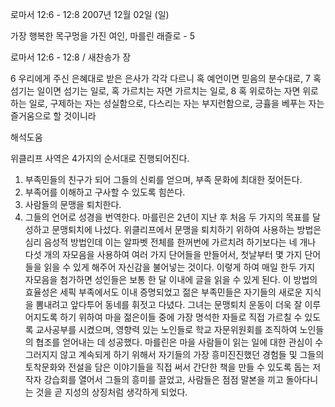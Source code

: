 로마서 12:6 - 12:8 
2007년 12월 02일 (일)

가장 행복한 목구멍을 가진 여인, 마를린 래즐로 - 5



로마서 12:6 - 12:8 / 새찬송가  장


6 우리에게 주신 은혜대로 받은 은사가 각각 다르니 혹 예언이면 믿음의 분수대로, 7 혹 섬기는 일이면 섬기는 일로, 혹 가르치는 자면 가르치는 일로, 8 혹 위로하는 자면 위로하는 일로, 구제하는 자는 성실함으로, 다스리는 자는 부지런함으로, 긍휼을 베푸는 자는 즐거움으로 할 것이니라

해석도움





위클리프 사역은 4가지의 순서대로 진행되어진다.

1) 부족민들의 친구가 되어 그들의 신뢰를 얻으며, 부족 문화에 최대한 젖어든다.
2) 부족어를 이해하고 구사할 수 있도록 힘쓴다.
3) 사람들의 문맹을 퇴치한다.
4) 그들의 언어로 성경을 번역한다.
마를린은 2년이 지난 후 처음 두 가지의 목표를 달성하고 문맹퇴치에 나섰다. 
위클리프에서 문맹을 퇴치하기 위하여 사용하는 방법은 심리 음성적 방법인데 이는 알파벳 전체를 한꺼번에 가르치려 하기보다는 네 개나 다섯 개의 자모음을 사용하여 여러 가지 단어들을 만들어서, 첫날부터 몇 가지 단어들을 읽을 수 있게 해주어 자신감을 불어넣는 것이다. 이렇게 하여 매일 한두 가지 자모음을 첨가하면 성인들은 보통 한 달 이내에 글을 읽을 수 있게 된다. 
이 방법의 효율성은 세픽 부족에서도 이내 증명되었고 젊은 부족민들은 자기들의 새로운 지식을 뽐내려고 앞다투어 동네를 휘젓고 다녔다. 
그녀는 문맹퇴치 운동이 더욱 잘 이루어지도록 하기 위하여 마을 젊은이들 중에 가장 명석한 자들로 직접 가르칠 수 있도록 교사공부를 시켰으며, 영향력 있는 노인들로 학교 자문위원회를 조직하여 노인들의 협조를 얻어내는 데 성공했다.
마를린은 마을 사람들이 읽는 일에 대한 관심이 수그러지지 않고 계속되게 하기 위해서 자기들의 가장 흥미진진했던 경험들 및 그들의 토착문화와 전설을 담은 이야기들을 직접 써서 간단한 책을 만들 수 있도록 돕는 저작자 강습회를 열어서 그들의 흥미를 끌었고, 사람들은 점점 말본을 끼고 돌아다니는 것을 곧 지성의 상징처럼 생각하게 되었다.